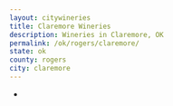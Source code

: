 ```yaml
---
layout: citywineries
title: Claremore Wineries
description: Wineries in Claremore, OK
permalink: /ok/rogers/claremore/
state: ok
county: rogers
city: claremore
---
```

-
